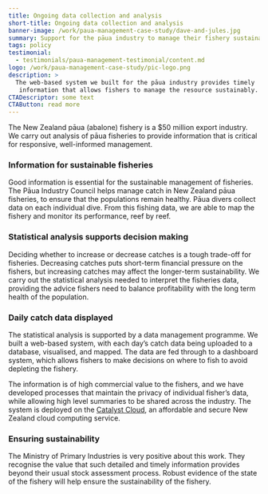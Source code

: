 ```yaml
---
title: Ongoing data collection and analysis
short-title: Ongoing data collection and analysis
banner-image: /work/paua-management-case-study/dave-and-jules.jpg
summary: Support for the pāua industry to manage their fishery sustainably
tags: policy
testimonial:
  - testimonials/paua-management-testimonial/content.md
logo: /work/paua-management-case-study/pic-logo.png
description: >
  The web-based system we built for the pāua industry provides timely
   information that allows fishers to manage the resource sustainably.
CTADescriptor: some text
CTAButton: read more
---
```


The New Zealand pāua (abalone) fishery is a $50 million export industry. We
carry out analysis of pāua fisheries to provide information that is critical for
responsive, well-informed management.

<!--more-->

### Information for sustainable fisheries

Good information is essential for the sustainable management of fisheries.
The Pāua Industry Council helps manage catch in New Zealand pāua fisheries, to
ensure that the populations remain healthy. Pāua divers collect data on each
 individual dive. From this fishing data,
we are able to map the fishery and monitor its performance, reef by reef.

### Statistical analysis supports decision making

Deciding whether to increase or decrease catches is a tough trade-off for
fisheries. Decreasing catches puts short-term financial pressure on the fishers,
 but increasing catches may affect the longer-term sustainability.
We carry out the statistical analysis needed to interpret the fisheries data,
 providing the advice fishers need to balance profitability with the long term
  health of the population.

### Daily catch data displayed

The statistical analysis is supported by a data management programme.
We built a web-based system, with each day’s catch data being uploaded
to a database, visualised, and mapped. The data are fed through to a dashboard
system, which allows fishers to make decisions on where to fish to avoid
depleting the fishery.

The information is of high commercial
value to the fishers, and we have developed processes that maintain the privacy
 of individual fisher’s data, while allowing high level summaries to be shared
  across the industry. The system is deployed on the
   [Catalyst Cloud](https://catalystcloud.nz/), an
affordable and secure New Zealand cloud computing service.

### Ensuring sustainability

The Ministry of Primary Industries is very positive about this work. They
recognise the value that such detailed and timely information provides beyond
their usual stock assessment process. Robust evidence of
the state of the fishery will help ensure the sustainability of the fishery.
